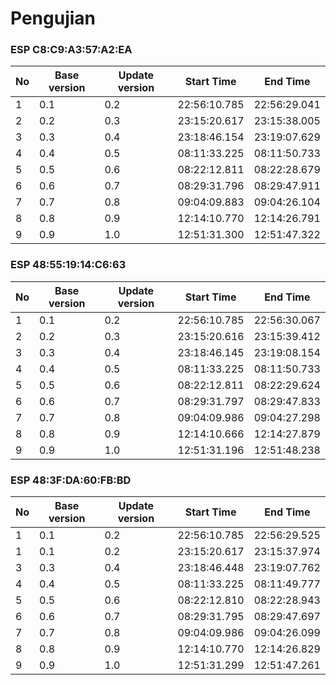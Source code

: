 # **Pengujian**


### ESP C8:C9:A3:57:A2:EA

| No | Base version | Update version | Start Time | End Time |
| --- | --- | --- | --- | --- |
| 1 | 0.1 | 0.2 | 22:56:10.785 | 22:56:29.041 |
| 2 | 0.2 | 0.3 | 23:15:20.617 | 23:15:38.005 |
| 3 | 0.3 | 0.4 | 23:18:46.154 | 23:19:07.629 |
| 4 | 0.4 | 0.5 | 08:11:33.225 | 08:11:50.733 |
| 5 | 0.5 | 0.6 | 08:22:12.811 | 08:22:28.679 |
| 6 | 0.6 | 0.7 | 08:29:31.796 | 08:29:47.911 |
| 7 | 0.7 | 0.8 | 09:04:09.883 | 09:04:26.104 |
| 8 | 0.8 | 0.9 | 12:14:10.770 | 12:14:26.791 |
| 9 | 0.9 | 1.0 | 12:51:31.300 | 12:51:47.322 |


### ESP 48:55:19:14:C6:63

| No | Base version | Update version | Start Time | End Time |
| --- | --- | --- | --- | --- |
| 1 | 0.1 | 0.2 | 22:56:10.785 | 22:56:30.067 |
| 2 | 0.2 | 0.3 | 23:15:20.616 | 23:15:39.412 |
| 3 | 0.3 | 0.4 | 23:18:46.145 | 23:19:08.154 |
| 4 | 0.4 | 0.5 | 08:11:33.225 | 08:11:50.733 |
| 5 | 0.5 | 0.6 | 08:22:12.811 | 08:22:29.624 |
| 6 | 0.6 | 0.7 | 08:29:31.797 | 08:29:47.833 |
| 7 | 0.7 | 0.8 | 09:04:09.986 | 09:04:27.298 |
| 8 | 0.8 | 0.9 | 12:14:10.666 | 12:14:27.879 |
| 9 | 0.9 | 1.0 | 12:51:31.196 | 12:51:48.238 |


### ESP 48:3F:DA:60:FB:BD

| No | Base version | Update version | Start Time | End Time |
| --- | --- | --- | --- | --- |
| 1 | 0.1 | 0.2 | 22:56:10.785 | 22:56:29.525 |
| 1 | 0.1 | 0.2 | 23:15:20.617 | 23:15:37.974 |
| 3 | 0.3 | 0.4 | 23:18:46.448 | 23:19:07.762 |
| 4 | 0.4 | 0.5 | 08:11:33.225 | 08:11:49.777 |
| 5 | 0.5 | 0.6 | 08:22:12.810 | 08:22:28.943 |
| 6 | 0.6 | 0.7 | 08:29:31.795 | 08:29:47.697 |
| 7 | 0.7 | 0.8 | 09:04:09.986 | 09:04:26.099 |
| 8 | 0.8 | 0.9 | 12:14:10.770 | 12:14:26.829 |
| 9 | 0.9 | 1.0 | 12:51:31.299 | 12:51:47.261 |